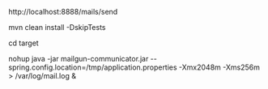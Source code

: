 http://localhost:8888/mails/send

mvn clean install -DskipTests

cd target

nohup java -jar mailgun-communicator.jar --spring.config.location=/tmp/application.properties -Xmx2048m -Xms256m > /var/log/mail.log &